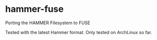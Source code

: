hammer-fuse
===========

Porting the HAMMER Filesystem to FUSE

Tested with the latest Hammer format.
Only tested on ArchLinux so far.
